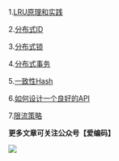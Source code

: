 
1.[LRU原理和实践](https://github.com/xbmchina/solutions/tree/master/LRU%E5%8E%9F%E7%90%86%E5%92%8C%E5%AE%9E%E8%B7%B5)

2.[分布式ID](https://github.com/xbmchina/solutions/tree/master/%E5%88%86%E5%B8%83%E5%BC%8FID)

3.[分布式锁](https://github.com/xbmchina/solutions/tree/master/分布式锁)

4.[分布式事务](https://github.com/xbmchina/solutions/tree/master/分布式事务)

5.[一致性Hash](https://github.com/xbmchina/solutions/tree/master/一致性Hash)

6.[如何设计一个良好的API](https://github.com/xbmchina/solutions/tree/master/如何设计一个良好的API)

7.[限流策略](https://github.com/xbmchina/solutions/tree/master/限流策略)

**更多文章可关注公众号【爱编码】**

![](https://upload-images.jianshu.io/upload_images/13150128-132fe0843e27a172.png?imageMogr2/auto-orient/strip%7CimageView2/2/w/1240)